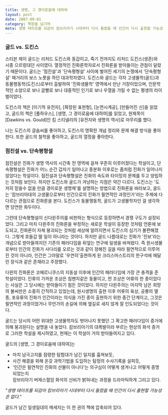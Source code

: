 ```yaml
---
title: 생명, 그 경이로움에 대하여
layout: post
date: 2007-09-01
category: 책장을 넘기며
meta: 생명 테이프를 되감아 캄브리아기 시대부터 다시 돌렸을 때 인간이 다시 출현할 가능성은 없다.
---
```


### 굴드 vs. 도킨스

스티븐 제이 굴드는 리처드 도킨스와 동갑이고, 죽기 전까지도 리처드 도킨스(생존)와 시종 으르렁대던 사이였다. 열정적인 진화론학자로서 진화론을 받아들이는 관점이 달랐기 때문이다. 굴드는 '점진설'과 '단속평형설' 사이에 벌어진 세기의 논쟁에서 '단속평형설' 패거리의 보스 노릇을 하던 대과학자였다. 도킨스와 굴드는 각자 고생물학(굴드)과 동물행동학(도킨스)로부터 출발하여 '진화생물학' 영역에서 만난 거장이었으며, 인문학적인 소양으로 보나 글빨로 보나 대중적인 인기로 보나 우열을 가릴 수 없는 평생의 라이벌이었다.

도킨스의 책은 [이기적 유전자], [확장된 표현형], [눈먼시계공], [만들어진 신]을 읽었고, 굴드의 책은 [풀하우스], [생명, 그 경이로움에 대하여]를 읽었고, 원제목이 [Dawkins vs. Gould]인 킴 스티넬리의 [유전자와 생명의 역사]로 마무리를 했다.

나는 도킨스의 글솜씨를 좋아하고, 도킨스의 명확한 개념 정리와 문제 해결 방식을 좋아한다. 또한 굴드의 철학을 좋아하고, 굴드의 열정을 좋아한다.

### 점진설 vs. 단속평형설

점진설은 진화가 생명 역사의 시간축 전 영역에 걸쳐 꾸준히 이루어졌다는 학설이고, 단속평형설은 진화가 어느 순간 갑자기 일어나고 종분화 이후로는 좀처럼 진화가 일어나지 않았다는 학설이다. 점진설과 단속평형설은 진화의 속도와 타이밍의 문제를 두고 양립하는 것처럼 보인다. 하지만 도킨스와 굴드가 겨냥하는 지점은 약간 다르다.
도킨스는 '도저히 믿을수 없을 만큼 경이로운 생명체'를 설명하는 방법으로 진화론을 바라보고, 굴드는 '캄브리아대의 고생물으로부터 인간으로의 진화가 필연적인 과정인가'라는 주제에 다다르는 관점으로 진화론을 본다. 도킨스가 동물행동학, 굴드가 고생물학자인 걸 생각하면 당연한 화두이다.

그런데 단속평형설이 신다윈주의를 비판하는 형식으로 등장하면서 경쟁 구도가 설정되었다. 그리고 마치 다윈주의 진화론을 부정하는 새로운 학설이 등장한 것처럼 언론에 보도되고, 진화론이 자체 붕괴되는 것처럼 세상에 알려지면서 도킨스의 심기가 불편해졌다. 그렇게 호들갑 떨 일이 아니라는 것이다. 하지만 굴드 나름대로는 진화가 '진보'라는 개념으로 받아들여지던 기존의 패러다임을 뒤엎는 연구에 일생을 바쳐왔다. 즉 원시생물로부터 인간의 진화가 사다리를 오르는 것과 같이 정해진 길을 따라 필연적으로 이루어진 것이 아니라, 인간은 그야말로 '우연히'출현하게 된 크리스마스트리의 한구석에 매달린 장식과 같은 존재라고 주장했다.

다윈의 진화론은 코페르니쿠스의 지동설 이후에 인간의 패러다임에 가장 큰 충격을 준 학설이었다. 인류의 가까운 조상은 침팬지같은 동물이고, 먼 조상은 어류의 한 종이었다는 사실은 그 당시에는 받아들이기 힘든 것이었다. 하지만 다윈주의는 마지막 남은 희망의 불씨만은 소중히 간직하고 있었는데, 원시생명의 출현 이후 어류의 육상, 공룡의 멸종, 포유류의 진화가 인간이라는 의식을 가진 종이 출현하기 위한 중간 단계이고, 그것은 필연적인 과정이었거나 무언가의 손길에 의해 옆길로 새지 않게 잘 인도되었다는 것이다.

굴드는 당시의 어떤 위대한 고생물학자도 벗어나지 못했던 그 확고한 패러다임이 증거에 의해 붕괴된다는 설명을 내 놓았다. 캄브리아기의 대폭발이라 부르는 현상의 화석 증거로 그러한 학설을 제시하였고, 현재는 이 학설이 거의 받아들여지고 있다.

굴드의 [생명, 그 경이로움에 대하여]는  
- 마치 남극고지를 점령한 탐험대가 남긴 일지를 훔쳐보듯,  
- 사건 해결을 위해 온갖 과학기법을 도입하는 탐정의 수사기록을 살피듯,  
- '인간은 필연적인 진화의 산물이 아니다'는 의구심이 어떻게 생겨나고 어떻게 증명되었는지  
캄브리아기 버제스혈암 화석의 신비가 밝혀내는 과정을 드라마틱하게 그리고 있다.  

*"생명 테이프를 되감아 캄브리아기 시대부터 다시 돌렸을 때 인간이 다시 출현할 가능성은 없다."*

굴드가 남긴 일생일대의 메세지는 이 한 권의 책에 압축되어 있다.

